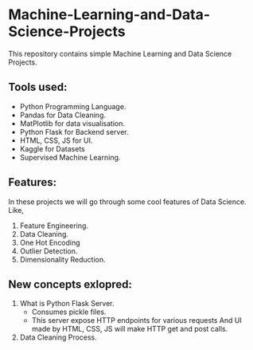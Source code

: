 # Machine-Learning-and-Data-Science-Projects
This repository contains simple Machine Learning and Data Science Projects.

## Tools used:
- Python Programming Language.
- Pandas for Data Cleaning.
- MatPlotlib for data visualisation.
- Python Flask for Backend server.
- HTML, CSS, JS for UI.
- Kaggle for Datasets
- Supervised Machine Learning.

## Features:
In these projects we will go through some cool features of Data Science. Like,
1) Feature Engineering.
2) Data Cleaning.
3) One Hot Encoding
4) Outlier Detection.
5) Dimensionality Reduction.

## New concepts exlopred:
1) What is Python Flask Server.
   - Consumes pickle files.
   - This server expose HTTP endpoints for various requests And UI made by HTML, CSS, JS will make
     HTTP get and post calls.
2) Data Cleaning Process.
